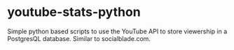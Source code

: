 # youtube-stats-python
Simple python based scripts to use the YouTube API to store viewership in a PostgresQL database. Similar to socialblade.com.
